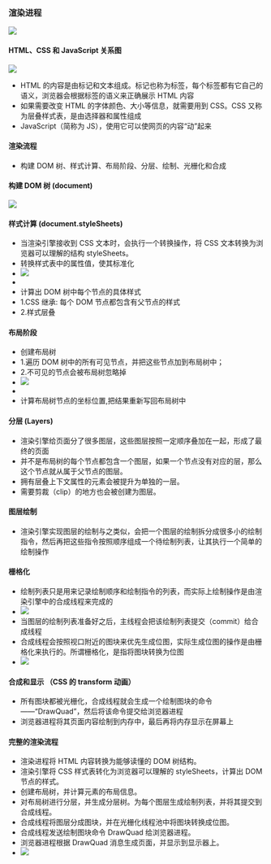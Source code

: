 ### 渲染进程

![](https://earhart-speech.oss-cn-zhangjiakou.aliyuncs.com/session1/img/render1.png)


#### HTML、CSS 和 JavaScript 关系图
![](https://earhart-speech.oss-cn-zhangjiakou.aliyuncs.com/session1/img/render2.png)

* HTML 的内容是由标记和文本组成。标记也称为标签，每个标签都有它自己的语义，浏览器会根据标签的语义来正确展示 HTML 内容
* 如果需要改变 HTML 的字体颜色、大小等信息，就需要用到 CSS。CSS 又称为层叠样式表，是由选择器和属性组成
* JavaScript（简称为 JS），使用它可以使网页的内容“动”起来

#### 渲染流程
* 构建 DOM 树、样式计算、布局阶段、分层、绘制、光栅化和合成


#### 构建 DOM 树 (document)
![](https://earhart-speech.oss-cn-zhangjiakou.aliyuncs.com/session1/img/render3.png)


#### 样式计算 (document.styleSheets)
* 当渲染引擎接收到 CSS 文本时，会执行一个转换操作，将 CSS 文本转换为浏览器可以理解的结构 styleSheets。
* 转换样式表中的属性值，使其标准化
* ![](https://earhart-speech.oss-cn-zhangjiakou.aliyuncs.com/session1/img/render4.png)
* 
* 计算出 DOM 树中每个节点的具体样式
*   1.CSS 继承: 每个 DOM 节点都包含有父节点的样式
*   2.样式层叠
  
#### 布局阶段
* 创建布局树
*   1.遍历 DOM 树中的所有可见节点，并把这些节点加到布局树中；
*   2.不可见的节点会被布局树忽略掉
*    ![](https://earhart-speech.oss-cn-zhangjiakou.aliyuncs.com/session1/img/render5.png)
*    
* 计算布局树节点的坐标位置,把结果重新写回布局树中
  
#### 分层 (Layers)
* 渲染引擎给页面分了很多图层，这些图层按照一定顺序叠加在一起，形成了最终的页面
* 并不是布局树的每个节点都包含一个图层，如果一个节点没有对应的层，那么这个节点就从属于父节点的图层。
* 拥有层叠上下文属性的元素会被提升为单独的一层。
* 需要剪裁（clip）的地方也会被创建为图层。

#### 图层绘制
* 渲染引擎实现图层的绘制与之类似，会把一个图层的绘制拆分成很多小的绘制指令，然后再把这些指令按照顺序组成一个待绘制列表，让其执行一个简单的绘制操作

#### 栅格化
* 绘制列表只是用来记录绘制顺序和绘制指令的列表，而实际上绘制操作是由渲染引擎中的合成线程来完成的
* ![](https://earhart-speech.oss-cn-zhangjiakou.aliyuncs.com/session1/img/render6.png)
* 当图层的绘制列表准备好之后，主线程会把该绘制列表提交（commit）给合成线程
* 合成线程会按照视口附近的图块来优先生成位图，实际生成位图的操作是由栅格化来执行的。所谓栅格化，是指将图块转换为位图
* ![](https://earhart-speech.oss-cn-zhangjiakou.aliyuncs.com/session1/img/render7.png)
  
#### 合成和显示 （CSS 的 transform 动画）
* 所有图块都被光栅化，合成线程就会生成一个绘制图块的命令——“DrawQuad”，然后将该命令提交给浏览器进程
* 浏览器进程将其页面内容绘制到内存中，最后再将内存显示在屏幕上


#### 完整的渲染流程

* 渲染进程将 HTML 内容转换为能够读懂的 DOM 树结构。
* 渲染引擎将 CSS 样式表转化为浏览器可以理解的 styleSheets，计算出 DOM 节点的样式。
* 创建布局树，并计算元素的布局信息。
* 对布局树进行分层，并生成分层树。为每个图层生成绘制列表，并将其提交到合成线程。
* 合成线程将图层分成图块，并在光栅化线程池中将图块转换成位图。
* 合成线程发送绘制图块命令 DrawQuad 给浏览器进程。
* 浏览器进程根据 DrawQuad 消息生成页面，并显示到显示器上。
* ![](https://earhart-speech.oss-cn-zhangjiakou.aliyuncs.com/session1/img/render8.png)